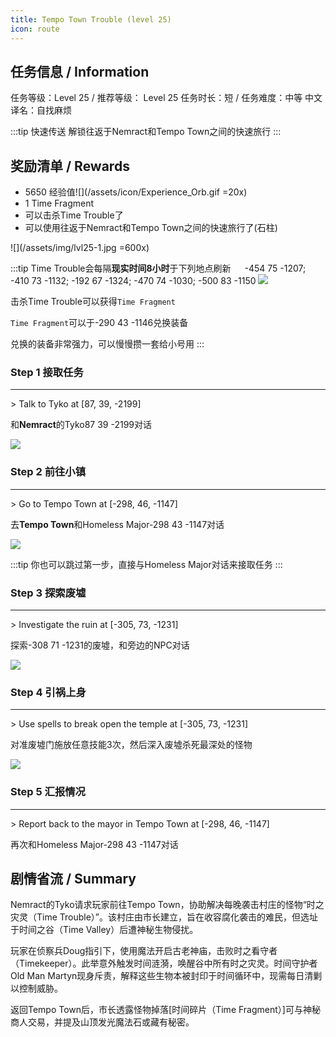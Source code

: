 ```yaml
---
title: Tempo Town Trouble (level 25)
icon: route
---
```


## 任务信息 / Information
任务等级：Level 25 / 推荐等级： Level 25
任务时长：短 / 任务难度：中等
中文译名：自找麻烦

:::tip 快速传送
解锁往返于Nemract和Tempo Town之间的快速旅行
:::

## 奖励清单 / Rewards

+ 5650 经验值![](/assets/icon/Experience_Orb.gif =20x)
+ 1 Time Fragment
+ 可以击杀Time Trouble了
+ 可以使用往返于Nemract和Tempo Town之间的快速旅行了(石柱)

![](/assets/img/lvl25-1.jpg =600x)

:::tip
<mob>Time Trouble</mob>会每隔**现实时间8小时**于下列地点刷新
　
<CC>-454 75 -1207</CC>; <CC>-410 73 -1132</CC>; <CC>-192 67 -1324</CC>; <CC>-470 74 -1030</CC>; <CC>-500 83 -1150</CC>
![](/assets/img/lvl25-2.jpg)

击杀<mob>Time Trouble</mob>可以获得`Time Fragment`

`Time Fragment`可以于<CC>-290 43 -1146</CC>兑换装备

兑换的装备非常强力，可以慢慢攒一套给小号用
:::

### Step 1 接取任务
---
\> Talk to Tyko at [87, 39, -2199]

和**Nemract**的<NPC>Tyko</NPC><CC>87 39 -2199</CC>对话

![](/assets/img/lv25-1.png)

### Step 2 前往小镇
---
\> Go to Tempo Town at [-298, 46, -1147]

去**Tempo Town**和<NPC>Homeless Major</NPC><CC>-298 43 -1147</CC>对话

![](/assets/img/lv25-2.png)

:::tip
你也可以跳过第一步，直接与<NPC>Homeless Major</NPC>对话来接取任务
:::

### Step 3 探索废墟
---
\> Investigate the ruin at [-305, 73, -1231]

探索<CC>-308 71 -1231</CC>的废墟，和旁边的NPC对话

![](/assets/img/lv25-3.png)

### Step 4 引祸上身
--- 
\> Use spells to break open the temple at [-305, 73, -1231]

对准废墟门施放任意技能3次，然后深入废墟杀死最深处的怪物

![](/assets/img/lv25-4.png)

### Step 5 汇报情况
---
\> Report back to the mayor in Tempo Town at [-298, 46, -1147]

再次和<NPC>Homeless Major</NPC><CC>-298 43 -1147</CC>对话


## 剧情省流 / Summary

Nemract的Tyko请求玩家前往Tempo Town，协助解决每晚袭击村庄的怪物“时之灾灵（Time Trouble）”。该村庄由市长建立，旨在收容腐化袭击的难民，但选址于时间之谷（Time Valley）后遭神秘生物侵扰。

玩家在侦察兵Doug指引下，使用魔法开启古老神庙，击败时之看守者（Timekeeper）。此举意外触发时间涟漪，唤醒谷中所有时之灾灵。时间守护者Old Man Martyn现身斥责，解释这些生物本被封印于时间循环中，现需每日清剿以控制威胁。

返回Tempo Town后，市长透露怪物掉落[时间碎片（Time Fragment）]可与神秘商人交易，并提及山顶发光魔法石或藏有秘密。


